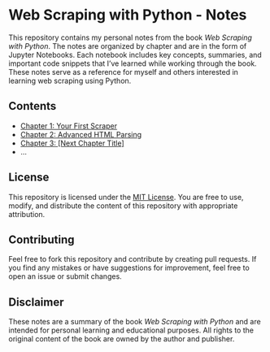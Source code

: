 # Web Scraping with Python - Notes

This repository contains my personal notes from the book *Web Scraping with Python*. The notes are organized by chapter and are in the form of Jupyter Notebooks. Each notebook includes key concepts, summaries, and important code snippets that I’ve learned while working through the book. These notes serve as a reference for myself and others interested in learning web scraping using Python.

## Contents

- [Chapter 1: Your First Scraper](chapter_1.ipynb)
- [Chapter 2: Advanced HTML Parsing](chapter_2.ipynb)
- [Chapter 3: [Next Chapter Title]](chapter_3.ipynb)
- ...

## License

This repository is licensed under the [MIT License](https://opensource.org/licenses/MIT). You are free to use, modify, and distribute the content of this repository with appropriate attribution.

## Contributing

Feel free to fork this repository and contribute by creating pull requests. If you find any mistakes or have suggestions for improvement, feel free to open an issue or submit changes.

## Disclaimer

These notes are a summary of the book *Web Scraping with Python* and are intended for personal learning and educational purposes. All rights to the original content of the book are owned by the author and publisher.
